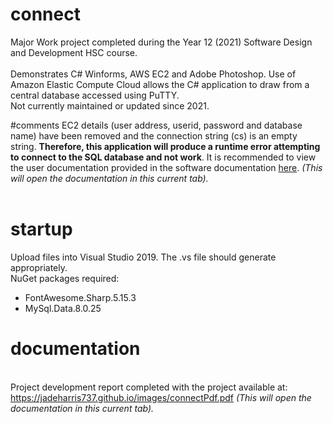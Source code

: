 # connect
Major Work project completed during the Year 12 (2021) Software Design and Development HSC course. <br /><br />
Demonstrates C# Winforms, AWS EC2 and Adobe Photoshop. Use of Amazon Elastic Compute Cloud allows the C# application to draw from a central database accessed using PuTTY.<br />
Not currently maintained or updated since 2021.

#comments
EC2 details (user address, userid, password and database name) have been removed and the connection string (cs) is an empty string. <b>Therefore, this application will produce a runtime error attempting to connect to the SQL database and not work</b>. It is recommended to view the user documentation provided in the software documentation <a href="https://jadeharris737.github.io/images/userManual.pdf" target="_blank">here</a>. <i>(This will open the documentation in this current tab).</i><br /><br />

# startup
Upload files into Visual Studio 2019. The .vs file should generate appropriately. <br />
NuGet packages required:
- FontAwesome.Sharp.5.15.3
- MySql.Data.8.0.25

# documentation
<br /> Project development report completed with the project available at: https://jadeharris737.github.io/images/connectPdf.pdf <i>(This will open the documentation in this current tab).</i><br />
